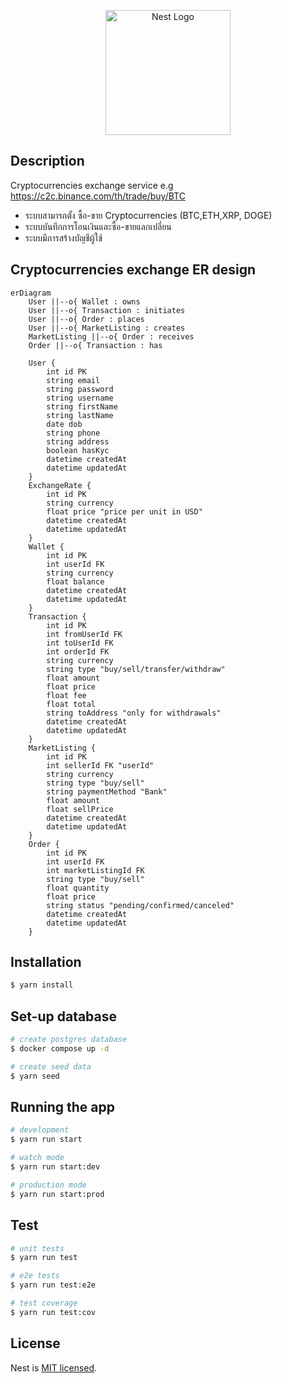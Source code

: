 <p align="center">
  <a href="http://nestjs.com/" target="blank"><img src="https://nestjs.com/img/logo-small.svg" width="200" alt="Nest Logo" /></a>
</p>

[circleci-image]: https://img.shields.io/circleci/build/github/nestjs/nest/master?token=abc123def456
[circleci-url]: https://circleci.com/gh/nestjs/nest

## Description

Cryptocurrencies exchange service e.g https://c2c.binance.com/th/trade/buy/BTC

- ระบบสามารถตั้ง ซื้อ-ขาย Cryptocurrencies (BTC,ETH,XRP, DOGE)
- ระบบบันทึกการโอนเงินและซื้อ-ขายแลกเปลี่ยน
- ระบบมีการสร้างบัญชีผู้ใช้

## Cryptocurrencies exchange ER design

```mermaid
erDiagram
    User ||--o{ Wallet : owns
    User ||--o{ Transaction : initiates
    User ||--o{ Order : places
    User ||--o{ MarketListing : creates
    MarketListing ||--o{ Order : receives
    Order ||--o{ Transaction : has

    User {
        int id PK
        string email
        string password
        string username
        string firstName
        string lastName
        date dob
        string phone
        string address
        boolean hasKyc
        datetime createdAt
        datetime updatedAt
    }
    ExchangeRate {
        int id PK
        string currency
        float price "price per unit in USD"
        datetime createdAt
        datetime updatedAt
    }
    Wallet {
        int id PK
        int userId FK
        string currency
        float balance
        datetime createdAt
        datetime updatedAt
    }
    Transaction {
        int id PK
        int fromUserId FK
        int toUserId FK
        int orderId FK
        string currency
        string type "buy/sell/transfer/withdraw"
        float amount
        float price
        float fee
        float total
        string toAddress "only for withdrawals"
        datetime createdAt
        datetime updatedAt
    }
    MarketListing {
        int id PK
        int sellerId FK "userId"
        string currency
        string type "buy/sell"
        string paymentMethod "Bank"
        float amount
        float sellPrice
        datetime createdAt
        datetime updatedAt
    }
    Order {
        int id PK
        int userId FK
        int marketListingId FK
        string type "buy/sell"
        float quantity
        float price
        string status "pending/confirmed/canceled"
        datetime createdAt
        datetime updatedAt
    }

```

## Installation

```bash
$ yarn install
```

## Set-up database

```bash
# create postgres database
$ docker compose up -d

# create seed data
$ yarn seed
```

## Running the app

```bash
# development
$ yarn run start

# watch mode
$ yarn run start:dev

# production mode
$ yarn run start:prod
```

## Test

```bash
# unit tests
$ yarn run test

# e2e tests
$ yarn run test:e2e

# test coverage
$ yarn run test:cov
```

## License

Nest is [MIT licensed](LICENSE).
